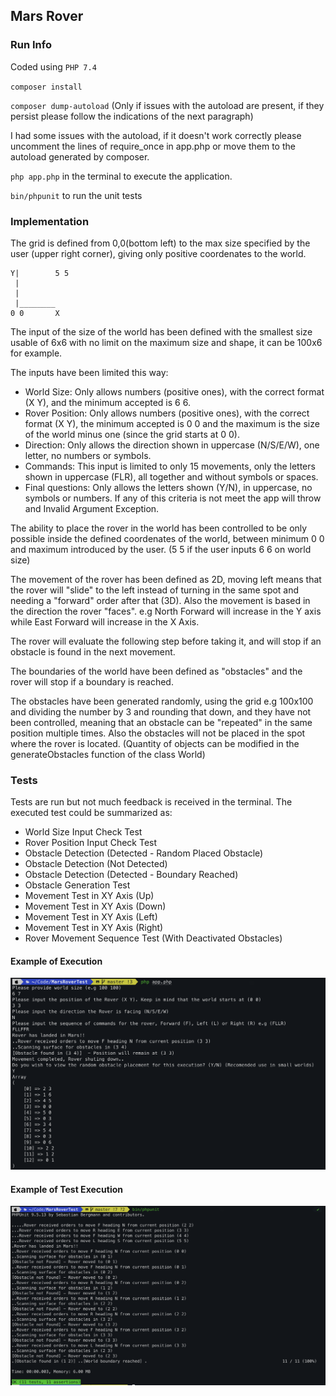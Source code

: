 ## Mars Rover

### Run Info

Coded using `PHP 7.4`

`composer install`

`composer dump-autoload` (Only if issues with the autoload are present, if they persist please follow the indications of the next paragraph)

I had some issues with the autoload, if it doesn't work correctly please uncomment the lines of require_once in app.php or move them to the autoload generated by composer.

`php app.php` in the terminal to execute the application.

`bin/phpunit` to run the unit tests

### Implementation

The grid is defined from 0,0(bottom left) to the max size specified by the user (upper right corner), giving only positive coordenates to the world.

    Y|        5 5
     |
     |
     |________
    0 0       X

The input of the size of the world has been defined with the smallest size usable of 6x6 with no limit on the maximum size and shape, it can be 100x6 for example.


The inputs have been limited this way:
- World Size: Only allows numbers (positive ones), with the correct format (X Y), and the minimum accepted is 6 6.
- Rover Position: Only allows numbers (positive ones), with the correct format (X Y), the minimum accepted is 0 0 and the maximum is the size of the world minus one (since the grid starts at 0 0).
- Direction: Only allows the direction shown in uppercase (N/S/E/W), one letter, no numbers or symbols.
- Commands: This input is limited to only 15 movements, only the letters shown in uppercase (FLR), all together and without symbols or spaces.
- Final questions: Only allows the letters shown (Y/N), in uppercase, no symbols or numbers.
If any of this criteria is not meet the app will throw and Invalid Argument Exception.

The ability to place the rover in the world has been controlled to be only possible inside the defined coordenates of the world, between minimum 0 0 and maximum introduced by the user. (5 5 if the user inputs 6 6 on world size)

The movement of the rover has been defined as 2D, moving left means that the rover will "slide" to the left instead of turning in the same spot and needing a "forward" order after that (3D). Also the movement is based in the direction the rover "faces". e.g North Forward will increase in the Y axis while East Forward will increase in the X Axis.

The rover will evaluate the following step before taking it, and will stop if an obstacle is found in the next movement.

The boundaries of the world have been defined as "obstacles" and the rover will stop if a boundary is reached.

The obstacles have been generated randomly, using the grid e.g 100x100 and dividing the number by 3 and rounding that down, and they have not been controlled, meaning that an obstacle can be "repeated" in the same position multiple times. Also the obstacles will not be placed in the spot where the rover is located.
(Quantity of objects can be modified in the generateObstacles function of the class World)

### Tests

Tests are run but not much feedback is received in the terminal. The executed test could be summarized as:
- World Size Input Check Test
- Rover Position Input Check Test
- Obstacle Detection (Detected - Random Placed Obstacle)
- Obstacle Detection (Not Detected)
- Obstacle Detection (Detected - Boundary Reached)
- Obstacle Generation Test
- Movement Test in XY Axis (Up)
- Movement Test in XY Axis (Down)
- Movement Test in XY Axis (Left)
- Movement Test in XY Axis (Right)
- Rover Movement Sequence Test (With Deactivated Obstacles)



#### Example of Execution

![copy `app`](phpApp_screenshot.png "copy `app`")

#### Example of Test Execution

![copy `apptest`](phpAppTest_screenshot.png "copy `apptest`")
